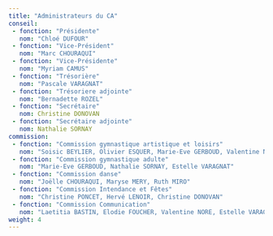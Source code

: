 ```yaml
---
title: "Administrateurs du CA"
conseil:
 - fonction: "Présidente"
   nom: "Chloé DUFOUR"
 - fonction: "Vice-Président"
   nom: "Marc CHOURAQUI"
 - fonction: "Vice-Présidente"
   nom: "Myriam CAMUS"
 - fonction: "Trésorière"
   nom: "Pascale VARAGNAT"
 - fonction: "Trésoriere adjointe"
   nom: "Bernadette ROZEL"
 - fonction: "Secrétaire"
   nom: Christine DONOVAN
 - fonction: "Secrétaire adjointe"
   nom: Nathalie SORNAY
commission:
 - fonction: "Commission gymnastique artistique et loisirs"
   nom: "Soisic BEYLIER, Olivier ESQUER, Marie-Eve GERBOUD, Valentine NORE, David NOVI"
 - fonction: "Commission gymnastique adulte"
   nom: "Marie-Eve GERBOUD, Nathalie SORNAY, Estelle VARAGNAT"
 - fonction: "Commission danse"
   nom: "Joëlle CHOURAQUI, Maryse MERY, Ruth MIRO"
 - fonction: "Commission Intendance et Fêtes"
   nom: "Christine PONCET, Hervé LENOIR, Christine DONOVAN"
 - fonction: "Commission Communication"
   nom: "Laetitia BASTIN, Elodie FOUCHER, Valentine NORE, Estelle VARAGNAT, Christelle MURGUE (non-membre du CA)"
weight: 4
---
```

